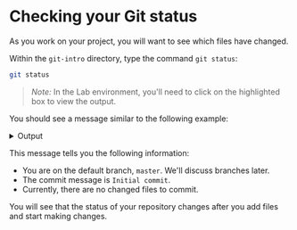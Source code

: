 # Checking your Git status

As you work on your project, you will want to see which files have changed.

Within the `git-intro` directory, type the command `git status`:

```bash
git status
```

> *Note:* In the Lab environment, you'll need to click on the highlighted box to view the output.

You should see a message similar to the following example:

<details>
<summary> Output </summary>
<pre><code>
On branch master

No commits yet

nothing to commit (create/copy files and use "git add" to track)
</code></pre>
</details>

This message tells you the following information:

* You are on the default branch, `master`. We'll discuss branches later.
* The commit message is `Initial commit`.
* Currently, there are no changed files to commit.

You will see that the status of your repository changes after you add files and start making changes.
